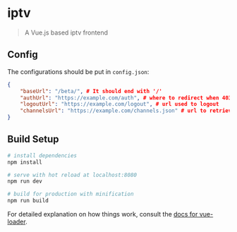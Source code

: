 # iptv

> A Vue.js based iptv frontend

## Config

The configurations should be put in `config.json`:

```json
{
    "baseUrl": "/beta/", # It should end with '/'
    "authUrl": "https://example.com/auth", # where to redirect when 403 is found
    "logoutUrl": "https://example.com/logout", # url used to logout
    "channelsUrl": "https://example.com/channels.json" # url to retrieve channel list
}
```

## Build Setup

``` bash
# install dependencies
npm install

# serve with hot reload at localhost:8080
npm run dev

# build for production with minification
npm run build
```

For detailed explanation on how things work, consult the [docs for vue-loader](http://vuejs.github.io/vue-loader).
